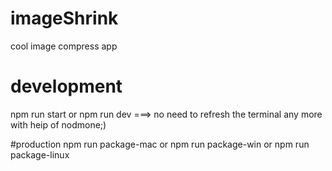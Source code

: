 # imageShrink
cool image compress app

# development
npm run start
or
npm run dev  ===> no need to refresh the terminal any more with heip of nodmone;)

#production
npm run package-mac
or
npm run package-win
or
npm run package-linux
